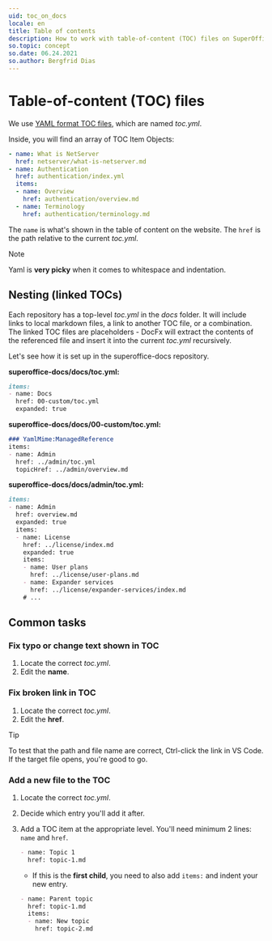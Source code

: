 ```yaml
---
uid: toc_on_docs
locale: en
title: Table of contents
description: How to work with table-of-content (TOC) files on SuperOfficeDocs
so.topic: concept
so.date: 06.24.2021
so.author: Bergfrid Dias
---
```


# Table-of-content (TOC) files

We use  [YAML format TOC files][1], which are named *toc.yml*.

Inside, you will find an array of TOC Item Objects:

```yml
- name: What is NetServer
  href: netserver/what-is-netserver.md
- name: Authentication
  href: authentication/index.yml
  items:
  - name: Overview
    href: authentication/overview.md
  - name: Terminology
    href: authentication/terminology.md
```

The `name` is what's shown in the table of content on the website.
The `href` is the path relative to the current *toc.yml*.

> [!NOTE]
> Yaml is **very picky** when it comes to whitespace and indentation.

## Nesting (linked TOCs)

Each repository has a top-level *toc.yml* in the *docs* folder. It will include links to local markdown files, a link to another TOC file, or a combination. The linked TOC files are placeholders - DocFx will extract the contents of the referenced file and insert it into the current *toc.yml* recursively.

Let's see how it is set up in the superoffice-docs repository.

**superoffice-docs/docs/toc.yml:**

```markdown
items:
- name: Docs
  href: 00-custom/toc.yml
  expanded: true
```

**superoffice-docs/docs/00-custom/toc.yml:**

```markdown
### YamlMime:ManagedReference
items:
- name: Admin
  href: ../admin/toc.yml
  topicHref: ../admin/overview.md
```

**superoffice-docs/docs/admin/toc.yml:**

```markdown
items:
- name: Admin
  href: overview.md
  expanded: true
  items:
  - name: License
    href: ../license/index.md
    expanded: true
    items:
    - name: User plans
      href: ../license/user-plans.md
    - name: Expander services
      href: ../license/expander-services/index.md
    # ...
```

## Common tasks

### Fix typo or change text shown in TOC

1. Locate the correct *toc.yml*.
2. Edit the **name**.

### Fix broken link in TOC

1. Locate the correct *toc.yml*.
2. Edit the **href**.

> [!TIP]
> To test that the path and file name are correct, Ctrl-click the link in VS Code. If the target file opens, you're good to go.

### Add a new file to the TOC

1. Locate the correct *toc.yml*.
2. Decide which entry you'll add it after.
3. Add a TOC item at the appropriate level. You'll need minimum 2 lines: `name` and `href`.

    ```markdown
    - name: Topic 1
      href: topic-1.md
    ```

    * If this is the **first child**, you need to also add `items:` and indent your new entry.

    ```markdown
    - name: Parent topic
      href: topic-1.md
      items:
      - name: New topic
        href: topic-2.md
    ```

<!-- Referenced links -->
[1]: https://dotnet.github.io/docfx/tutorial/intro_toc.html
